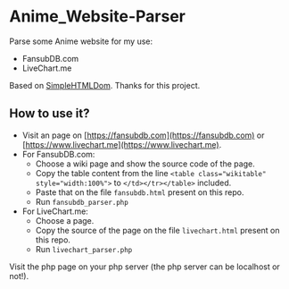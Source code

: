 # Anime_Website-Parser

Parse some Anime website for my use:
 * FansubDB.com
 * LiveChart.me

Based on [SimpleHTMLDom](https://sourceforge.net/projects/simplehtmldom/). Thanks for this project.

## How to use it?

 - Visit an page on [https://fansubdb.com](https://fansubdb.com) or [https://www.livechart.me](https://www.livechart.me).
 - For FansubDB.com: 
   - Choose a wiki page and show the source code of the page.
   - Copy the table content from the line `<table class="wikitable" style="width:100%">` to `</td></tr></table>` included.
   - Paste that on the file `fansubdb.html` present on this repo.
   - Run `fansubdb_parser.php`
 - For LiveChart.me:
   - Choose a page.
   - Copy the source of the page on the file `livechart.html` present on this repo.
   - Run `livechart_parser.php`

Visit the php page on your php server (the php server can be localhost or not!).
